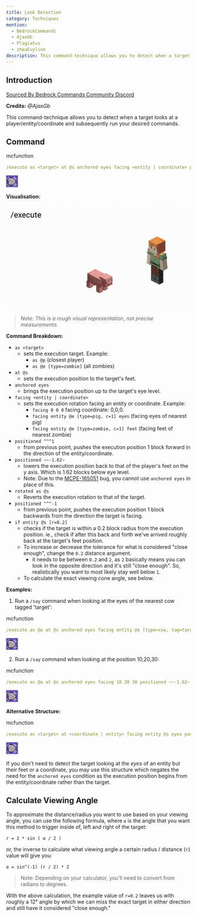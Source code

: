 ```yaml
---
title: Look Detection
category: Techniques
mention:
  - BedrockCommands
  - AjaxGb
  - Plagiatus
  - zheaEvyline
description: This command-technique allows you to detect when a target looks at a player/entity/coordinate and subsequently run your desired commands.
---
```


## Introduction

[Sourced By Bedrock Commands Community Discord](https://discord.gg/SYstTYx5G5)

**Credits:** *@AjaxGb*

This command-technique allows you to detect when a target looks at a player/entity/coordinate and subsequently run your desired commands.

## Command

<CodeHeader>mcfunction</CodeHeader>

```yaml
/execute as <target> at @s anchored eyes facing <entity | coordinate> positioned ^^^1 positioned ~~-1.62~ rotated as @s positioned ^^^-1 if entity @s [r=0.2] run <sub-command>

```
![A Repeating Command Block](/assets/images/commands/commandBlockChain/1.png)

**Visualisation:**

![Alex Looking At A Pig's Head](/assets/images/commands/lookDetectionVisualRep.gif)

> *Note: This is a rough visual representation, not precise measurements.*

**Command Breakdown:**

- `as <target>`
  - sets the execution target. Example:
      - `as @p` (closest player)
      - `as @e [type=zombie]` (all zombies)
- `at @s`
  - sets the execution position to the target's feet.
- `anchored eyes`
  - brings the execution position up to the target's eye level.
- `facing <entity | coordinate>`
  - sets the execution rotation facing an entity or coordinate. Example:
      - `facing 0 0 0` facing coordinate: 0,0,0.
      - `facing entity @e [type=pig, c=1] eyes` (facing eyes of nearest pig)
      - `facing entity @e [type=zombie, c=1] feet` (facing feet of nearest zombie)
- `positioned ^^^1`
  - from previous point, pushes the execution position 1 block forward in the direction of the entity/coordinate.
- `positioned ~~-1.62~`
  - lowers the execution position back to that of the player's feet on the y axis. Which is 1.62 blocks below eye level.
  - Note: Due to the [MCPE-165051](https://bugs.mojang.com/browse/MCPE-165051) bug, you cannot use `anchored eyes` in place of this.
- `rotated as @s`
  - Reverts the execution rotation to that of the target.
- `positioned ^^^-1`
  - from previous point, pushes the execution position 1 block backwards from the direction the target is facing.
- `if entity @s [r=0.2]`
  - checks if the target is within a 0.2 block radius from the execution position. ie., check if after this back and forth we've arrived roughly back at the target's feet position.
  - To increase or decrease the tolerance for what is considered "close enough", change the `0.2` distance argument.
      - it needs to be between `0.2` and `2`, as `2` basically means you can look in the opposite direction and it's still "close enough". So, realistically you want to most likely stay well below `1`.
  - To calculate the exact viewing cone angle, see below.

**Examples:**

1. Run a `/say` command when looking at the eyes of the nearest cow tagged 'target':

<CodeHeader>mcfunction</CodeHeader>

```yaml
/execute as @a at @s anchored eyes facing entity @e [type=cow, tag=target, c=1] eyes positioned ~~-1.62~ positioned ^^^1 rotated as @s positioned ^^^-1 if entity @s [r=0.2] run say hello cow!
```
![A Repeating Command Block](/assets/images/commands/commandBlockChain/1.png)

2. Run a `/say` command when looking at the position 10,20,30:

<CodeHeader>mcfunction</CodeHeader>

```yaml
/execute as @a at @s anchored eyes facing 10 20 30 positioned ~~-1.62~ positioned ^^^1 rotated as @s positioned ^^^-1 if entity @s [r=0.2] run say hello block!
```
![A Repeating Command Block](/assets/images/commands/commandBlockChain/1.png)

**Alternative Structure:**

<CodeHeader>mcfunction</CodeHeader>

```yaml
/execute as <target> at <coordinate | entity> facing entity @s eyes positioned as @s positioned ^^^1 rotated as @s positioned ^^^1 if entity @s[r=0.02] run <sub-command>
```
![A Repeating Command Block](/assets/images/commands/commandBlockChain/1.png)

If you don't need to detect the target looking at the *eyes* of an entity but their feet or a coordinate, you may use this structure which negates the need for the `anchored eyes` condition as the execution position begins from the entity/coordinate rather than the target.

## Calculate Viewing Angle

To approximate the distance/radius you want to use based on your viewing angle, you can use the following formula, where `α` is the angle that you want this method to trigger inside of, left and right of the target:
```
r = 2 * sin ( α / 2 )
```

or, the inverse to calculate what viewing angle a certain radius / distance (`r`) value will give you:
```
α = sin^(-1) (r / 2) * 2
```
> Note: Depending on your calculator, you'll need to convert from radians to degrees.

With the above calculation, the example value of `r=0.2` leaves us with roughly a 12° angle by which we can miss the exact target in either direction and still have it considered "close enough."


